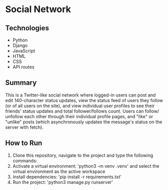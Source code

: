 # Social Network

## Technologies
* Python
* Django
* JavaScript
* HTML
* CSS
* API routes

## Summary
This is a Twitter-like social network where logged-in users can post and edit 140-character status updates, view the status feed of users they follow (or of all users on the site), and view individual user profiles to see their friends' status updates and total follower/follows count. Users can follow/ unfollow each other through their individual profile pages, and "like" or "unlike" posts (which asynchronously updates the message's status on the server with fetch).

## How to Run
1. Clone this repository, navigate to the project and type the following commands:
2. Activate a virtual environment: 'python3 -m venv .venv' and select the virtual environment as the active workspace
3. Install dependencies: 'pip install -r requirements.txt'
4. Run the project: 'python3 manage.py runserver'
